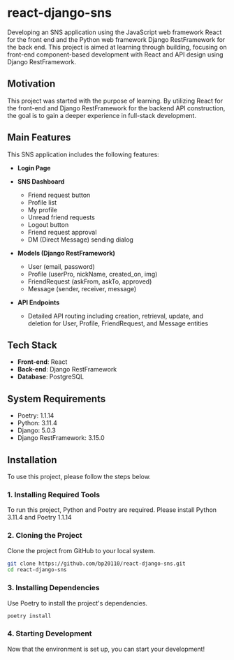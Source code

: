 # react-django-sns

Developing an SNS application using the JavaScript web framework React for the front end and the Python web framework Django RestFramework for the back end. This project is aimed at learning through building, focusing on front-end component-based development with React and API design using Django RestFramework.

## Motivation

This project was started with the purpose of learning. By utilizing React for the front-end and Django RestFramework for the backend API construction, the goal is to gain a deeper experience in full-stack development.

## Main Features

This SNS application includes the following features:

- **Login Page**
- **SNS Dashboard**
  - Friend request button
  - Profile list
  - My profile
  - Unread friend requests
  - Logout button
  - Friend request approval
  - DM (Direct Message) sending dialog

- **Models (Django RestFramework)**
  - User (email, password)
  - Profile (userPro, nickName, created_on, img)
  - FriendRequest (askFrom, askTo, approved)
  - Message (sender, receiver, message)

- **API Endpoints**
  - Detailed API routing including creation, retrieval, update, and deletion for User, Profile, FriendRequest, and Message entities

## Tech Stack

- **Front-end**: React
- **Back-end**: Django RestFramework
- **Database**: PostgreSQL

## System Requirements

- Poetry: 1.1.14
- Python: 3.11.4
- Django: 5.0.3
- Django RestFramework: 3.15.0

## Installation

To use this project, please follow the steps below.

### 1. Installing Required Tools
To run this project, Python and Poetry are required. Please install Python 3.11.4 and Poetry 1.1.14

### 2. Cloning the Project
Clone the project from GitHub to your local system.

```bash
git clone https://github.com/bp20110/react-django-sns.git
cd react-django-sns
```

### 3. Installing Dependencies
Use Poetry to install the project's dependencies.

```bash
poetry install
```

### 4. Starting Development
Now that the environment is set up, you can start your development!

